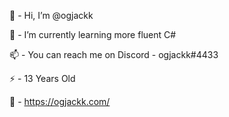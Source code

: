 👋 - Hi, I’m @ogjackk

🌱 - I’m currently learning more fluent C#

📫 - You can reach me on Discord - ogjackk#4433

⚡ - 13 Years Old

📍 - https://ogjackk.com/
